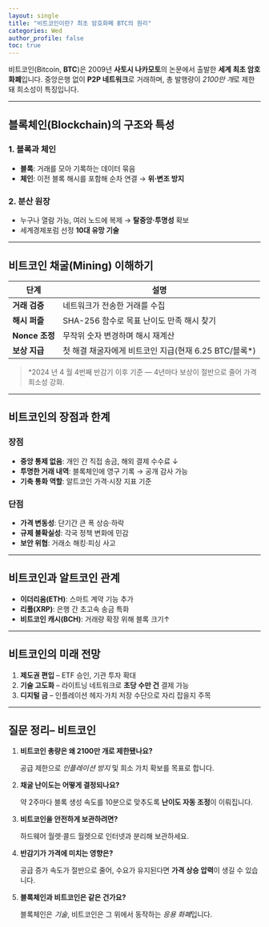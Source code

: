 ```yaml
---
layout: single
title: "비트코인이란? 최초 암호화폐 BTC의 원리"
categories: Wed
author_profile: false
toc: true
---
```


비트코인(Bitcoin, **BTC**)은 2009년 **사토시 나카모토**의 논문에서 출발한 **세계 최초 암호화폐**입니다. 중앙은행 없이 **P2P 네트워크**로 거래하며, 총 발행량이 *2100만 개*로 제한돼 희소성이 특징입니다.

------

## 블록체인(Blockchain)의 구조와 특성

### 1. 블록과 체인

- **블록**: 거래를 모아 기록하는 데이터 묶음
- **체인**: 이전 블록 해시를 포함해 순차 연결 → **위·변조 방지**

### 2. 분산 원장

- 누구나 열람 가능, 여러 노드에 복제 → **탈중앙·투명성** 확보
- 세계경제포럼 선정 **10대 유망 기술**

------

## 비트코인 채굴(Mining) 이해하기

| 단계           | 설명                                                  |
| -------------- | ----------------------------------------------------- |
| **거래 검증**  | 네트워크가 전송한 거래를 수집                         |
| **해시 퍼즐**  | SHA-256 함수로 목표 난이도 만족 해시 찾기             |
| **Nonce 조정** | 무작위 숫자 변경하며 해시 재계산                      |
| **보상 지급**  | 첫 해결 채굴자에게 비트코인 지급(현재 6.25 BTC/블록*) |

> *2024 년 4 월 4번째 반감기 이후 기준 — 4년마다 보상이 절반으로 줄어 가격 희소성 강화.

------

## 비트코인의 장점과 한계

### 장점

- **중앙 통제 없음**: 개인 간 직접 송금, 해외 결제 수수료 ↓
- **투명한 거래 내역**: 블록체인에 영구 기록 → 공개 감사 가능
- **기축 통화 역할**: 알트코인 가격·시장 지표 기준

### 단점

- **가격 변동성**: 단기간 큰 폭 상승·하락
- **규제 불확실성**: 각국 정책 변화에 민감
- **보안 위협**: 거래소 해킹·피싱 사고

------

## 비트코인과 알트코인 관계

- **이더리움(ETH)**: 스마트 계약 기능 추가
- **리플(XRP)**: 은행 간 초고속 송금 특화
- **비트코인 캐시(BCH)**: 거래량 확장 위해 블록 크기↑

------

## 비트코인의 미래 전망

1. **제도권 편입** – ETF 승인, 기관 투자 확대
2. **기술 고도화** – 라이트닝 네트워크로 **초당 수만 건** 결제 가능
3. **디지털 금** – 인플레이션 헤지·가치 저장 수단으로 자리 잡을지 주목

------

## 질문 정리– 비트코인

1. **비트코인 총량은 왜 2100만 개로 제한됐나요?**

   공급 제한으로 *인플레이션 방지* 및 희소 가치 확보를 목표로 합니다.

2. **채굴 난이도는 어떻게 결정되나요?**

   약 2주마다 블록 생성 속도를 10분으로 맞추도록 **난이도 자동 조정**이 이뤄집니다.

3. **비트코인을 안전하게 보관하려면?**

   하드웨어 월렛·콜드 월렛으로 인터넷과 분리해 보관하세요.

4. **반감기가 가격에 미치는 영향은?**

   공급 증가 속도가 절반으로 줄어, 수요가 유지된다면 **가격 상승 압력**이 생길 수 있습니다.

5. **블록체인과 비트코인은 같은 건가요?**

   블록체인은 *기술*, 비트코인은 그 위에서 동작하는 *응용 화폐*입니다.
